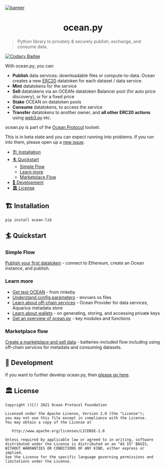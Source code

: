 <!--
Copyright 2021 Ocean Protocol Foundation
SPDX-License-Identifier: Apache-2.0
-->

[![banner](https://raw.githubusercontent.com/oceanprotocol/art/master/github/repo-banner%402x.png)](https://oceanprotocol.com)

<h1 align="center">ocean.py</h1>

> Python library to privately & securely publish, exchange, and consume data.

[![Codacy Badge](https://app.codacy.com/project/badge/Grade/3abc62f24f0a4fe78c6aeb7dc16399a8)](https://www.codacy.com/gh/oceanprotocol/ocean.py/dashboard?utm_source=github.com&amp;utm_medium=referral&amp;utm_content=oceanprotocol/ocean.py&amp;utm_campaign=Badge_Grade)

With ocean.py, you can:
- **Publish** data services: downloadable files or compute-to-data. 
Ocean creates a new [ERC20](https://github.com/ethereum/EIPs/blob/7f4f0377730f5fc266824084188cc17cf246932e/EIPS/eip-20.md) 
datatoken for each dataset / data service.
- **Mint** datatokens for the service
- **Sell** datatokens via an OCEAN-datatoken Balancer pool (for auto price discovery), or for a fixed price
- **Stake** OCEAN on datatoken pools
- **Consume** datatokens, to access the service
- **Transfer** datatokens to another owner, and **all other ERC20 actions** 
using [web3.py](https://web3py.readthedocs.io/en/stable/examples.html#working-with-an-erc20-token-contract) etc.

ocean.py is part of the [Ocean Protocol](https://www.oceanprotocol.com) toolset.

This is in beta state and you can expect running into problems. If you run into them, please open up a [new issue](/issues).

- [🏗 Installation](#-installation)
- [🏄 Quickstart](#-quickstart)
  - [Simple Flow](#simple-flow)
  - [Learn more](#learn-more)
  - [Marketplace Flow](#marketplace-flow)
- [🦑 Development](#-development)
- [🏛 License](#-license)

## 🏗 Installation

```pip install ocean-lib```

## 🏄 Quickstart

### Simple Flow

[Publish your first datatoken](READMEs/datatokens_flow.md) - connect to Ethereum, create an Ocean instance, and publish.

### Learn more

- [Get test OCEAN](READMEs/get_test_OCEAN.md) - from rinkeby
- [Understand config parameters](READMEs/parameters.md) - envvars vs files 
- [Learn about off-chain services](READMEs/services.md) - Ocean Provider for data services, Aquarius metadata store
- [Learn about wallets](READMEs/wallets.md) - on generating, storing, and accessing private keys
- [Get an overview of ocean.py](READMEs/overview.md) - key modules and functions

### Marketplace flow

[Create a marketplace and sell data](READMEs/marketplace_flow.md) - batteries-included flow including using off-chain services for metadata and consuming datasets.

## 🦑 Development

If you want to further develop ocean.py, then [please go here](READMEs/developers.md).

## 🏛 License

```
Copyright ((C)) 2021 Ocean Protocol Foundation

Licensed under the Apache License, Version 2.0 (the "License");
you may not use this file except in compliance with the License.
You may obtain a copy of the License at

   http://www.apache.org/licenses/LICENSE-2.0

Unless required by applicable law or agreed to in writing, software
distributed under the License is distributed on an "AS IS" BASIS,
WITHOUT WARRANTIES OR CONDITIONS OF ANY KIND, either express or implied.
See the License for the specific language governing permissions and
limitations under the License.
```

